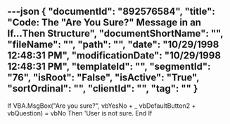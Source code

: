 ---json
{
  "documentId": "892576584",
  "title": "Code: The &quot;Are You Sure?&quot; Message in an If...Then Structure",
  "documentShortName": "",
  "fileName": "",
  "path": "",
  "date": "10/29/1998 12:48:31 PM",
  "modificationDate": "10/29/1998 12:48:31 PM",
  "templateId": "",
  "segmentId": "76",
  "isRoot": "False",
  "isActive": "True",
  "sortOrdinal": "",
  "clientId": "",
  "tag": ""
}
---

If VBA.MsgBox(&quot;Are you sure?&quot;, vbYesNo + _
        vbDefaultButton2 + vbQuestion) = vbNo Then
        'User is not sure.
    End If
